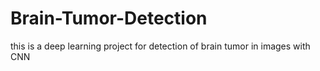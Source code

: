 # Brain-Tumor-Detection
this is a deep learning project for detection of brain tumor in images with CNN
